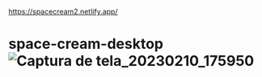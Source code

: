 https://spacecream2.netlify.app/

# space-cream-desktop![Captura de tela_20230210_175950](https://user-images.githubusercontent.com/101605494/218196597-e5318853-eaf0-4c25-92ec-3d69b78fc19d.png)
